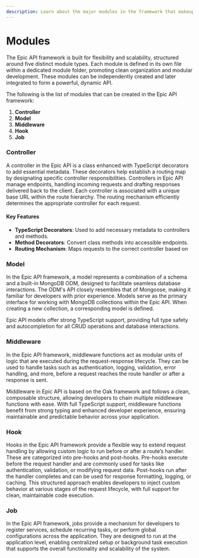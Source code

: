 ```yaml
---
description: Learn about the major modules in the framework that makeup the whole app.
---
```


# Modules

The Epic API framework is built for flexibility and scalability, structured around five distinct module types. Each module is defined in its own file within a dedicated module folder, promoting clean organization and modular development. These modules can be independently created and later integrated to form a powerful, dynamic API.

The following is the list of modules that can be created in the Epic API framework:

1. **Controller**
2. **Model**
3. **Middleware**
4. **Hook**
5. **Job**

### Controller

A controller in the Epic API is a class enhanced with TypeScript decorators to add essential metadata. These decorators help establish a routing map by designating specific controller responsibilities. Controllers in Epic API manage endpoints, handling incoming requests and drafting responses delivered back to the client. Each controller is associated with a unique base URL within the route hierarchy. The routing mechanism efficiently determines the appropriate controller for each request.

#### Key Features

* **TypeScript Decorators**: Used to add necessary metadata to controllers and methods.
* **Method Decorators**: Convert class methods into accessible endpoints.
* **Routing Mechanism**: Maps requests to the correct controller based on

### Model

In the Epic API framework, a model represents a combination of a schema and a built-in MongoDB ODM, designed to facilitate seamless database interactions. The ODM's API closely resembles that of Mongoose, making it familiar for developers with prior experience. Models serve as the primary interface for working with MongoDB collections within the Epic API. When creating a new collection, a corresponding model is defined.

Epic API models offer strong TypeScript support, providing full type safety and autocompletion for all CRUD operations and database interactions.

### Middleware

In the Epic API framework, middleware functions act as modular units of logic that are executed during the request-response lifecycle. They can be used to handle tasks such as authentication, logging, validation, error handling, and more, before a request reaches the route handler or after a response is sent.

Middleware in Epic API is based on the Oak framework and follows a clean, composable structure, allowing developers to chain multiple middleware functions with ease. With full TypeScript support, middleware functions benefit from strong typing and enhanced developer experience, ensuring maintainable and predictable behavior across your application.

### Hook

Hooks in the Epic API framework provide a flexible way to extend request handling by allowing custom logic to run before or after a route’s handler. These are categorized into pre-hooks and post-hooks. Pre-hooks execute before the request handler and are commonly used for tasks like authentication, validation, or modifying request data. Post-hooks run after the handler completes and can be used for response formatting, logging, or caching. This structured approach enables developers to inject custom behavior at various stages of the request lifecycle, with full support for clean, maintainable code execution.

### Job

In the Epic API framework, jobs provide a mechanism for developers to register services, schedule recurring tasks, or perform global configurations across the application. They are designed to run at the application level, enabling centralized setup or background task execution that supports the overall functionality and scalability of the system.
